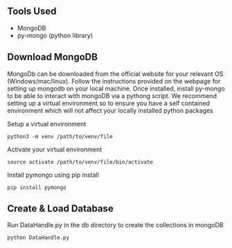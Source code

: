 ## Tools Used

* MongoDB
* py-mongo (python library)

## Download MongoDB 
MongoDb can be downloaded from the official website for your relevant OS (Windows/mac/linux). Follow the instructions provided on the webpage for setting up mongodb on your local machine. Once installed, install py-mongo to be able to interact with mongoDB via a pythong script.
We recommend setting up a virtual environment so to ensure you have a self contained environment which will not affect your locally installed python packages

Setup a virtual environment

`python3 -m venv /path/to/venv/file`

Activate your virtual environment

`source activate /path/to/venv/file/bin/activate`

Install pymongo using pip install

`pip install pymongo`

## Create & Load Database

Run DataHandle.py in the db directory to create the collections in mongoDB

`python DataHandle.py`

